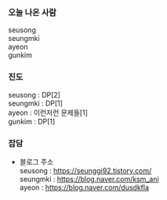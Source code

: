### 오늘 나온 사람   
seusong   
seungmki   
ayeon   
gunkim   

### 진도   
seusong : DP[2]      
seungmki :  DP[1]   
ayeon : 이런저런 문제들[1]    
gunkim : DP[1]   

### 잡담
- 블로그 주소   
seusong : https://seunggi92.tistory.com/   
seungmki : https://blog.naver.com/ksm_ani   
ayeon : https://blog.naver.com/dusdkfla   
